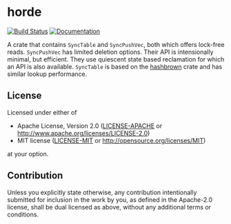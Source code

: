 horde
=====
[![Build Status](https://img.shields.io/github/workflow/status/Zoxc/horde/build?label=build)](https://github.com/Zoxc/horde/actions/workflows/build.yaml)
[![Documentation](https://img.shields.io/github/workflow/status/Zoxc/horde/docs?label=docs)](https://zoxc.github.io/horde/horde/)

A crate that contains `SyncTable` and `SyncPushVec`, both which offers lock-free reads. `SyncPushVec` has limited deletion options. Their API is intensionally minimal, but efficient. They use quiescent state based reclamation for which an API is also available. `SyncTable` is based on the [hashbrown](https://crates.io/crates/hashbrown) crate and has similar lookup performance.

## License

Licensed under either of

 * Apache License, Version 2.0
   ([LICENSE-APACHE](LICENSE-APACHE) or http://www.apache.org/licenses/LICENSE-2.0)
 * MIT license
   ([LICENSE-MIT](LICENSE-MIT) or http://opensource.org/licenses/MIT)

at your option.

## Contribution

Unless you explicitly state otherwise, any contribution intentionally submitted
for inclusion in the work by you, as defined in the Apache-2.0 license, shall be
dual licensed as above, without any additional terms or conditions.